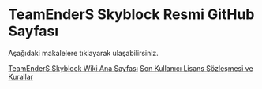 # TeamEnderS Skyblock Resmi GitHub Sayfası
Aşağıdaki makalelere tıklayarak ulaşabilirsiniz.

[TeamEnderS Skyblock Wiki Ana Sayfası](https://github.com/darkjoya/teskyblock/wiki)
[Son Kullanıcı Lisans Sözleşmesi ve Kurallar](https://github.com/darkjoya/teskyblock/wiki/Son-Kullanıcı-Lisans-Anlaşması-(EULA))
